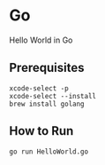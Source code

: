 # Go
Hello World in Go

## Prerequisites
```
xcode-select -p
xcode-select --install
brew install golang
```

## How to Run
```
go run HelloWorld.go
```

